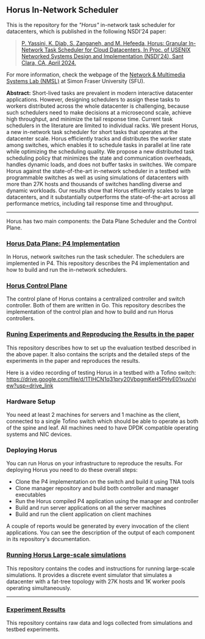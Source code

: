 ## Horus In-Network Scheduler

This is the repository for the *"Horus"* in-network task scheduler for datacenters, which is published in the following NSDI'24 paper:
 
> [P. Yassini, K. Diab, S. Zanganeh, and M. Hefeeda, Horus: Granular In-Network Task Scheduler for Cloud Datacenters, In Proc. of USENIX Networked Systems Design and Implementation (NSDI'24), Sant Clara, CA, April 2024.](https://www.usenix.org/conference/nsdi24/presentation/yassini)

For more information, check the webpage of the [Network & Multimedia Systems Lab (NMSL)](https://nmsl.cs.sfu.ca/) at Simon Fraser University (SFU). 

**Abstract:** Short-lived tasks are prevalent in modern interactive datacenter applications. However, designing schedulers to assign these tasks to workers distributed across the whole datacenter is challenging, because such schedulers need to make decisions at a microsecond scale, achieve high throughput, and minimize the tail response time. Current task schedulers in the literature are limited to individual racks. We present Horus, a new in-network task scheduler for short tasks that operates at the datacenter scale. Horus efficiently tracks and distributes the worker state among switches, which enables it to schedule tasks in parallel at line rate while optimizing the scheduling quality. We propose a new distributed task scheduling policy that minimizes the state and communication overheads, handles dynamic loads, and does not buffer tasks in switches. We compare Horus against the state-of-the-art in-network scheduler in a testbed with programmable switches as well as using simulations of datacenters with more than 27K hosts and thousands of switches handling diverse and dynamic workloads. Our results show that Horus efficiently scales to large datacenters, and it substantially outperforms the state-of-the-art across all performance metrics, including tail response time and throughput.

---

Horus has two main components: the Data Plane Scheduler and the Control Plane.  

### [Horus Data Plane: P4 Implementation](https://github.com/horus-scheduler/horus-p4)
In Horus, network switches run the task scheduler. The schedulers are implemented in P4. This repository describes the P4 implementation and how to build and run the in-network schedulers. 

### [Horus Control Plane](https://github.com/horus-scheduler/horus_controller)
The control plane of Horus contains a centralized controller and switch controller. Both of them are written in Go. 
This repository describes the implementation of the control plan and how to build and run Horus controllers. 

### [Runing Experiments and Reproducing the Results in the paper](https://github.com/horus-scheduler/horus-app-eval)
This repository describes how to set up the evaluation testbed described in the above paper. It also contains the scripts and the detailed steps of the experiments in the paper and reproduces the results. 




Here is a video recording of testing Horus in a testbed with a Tofino switch:
https://drive.google.com/file/d/1TIHCN1q31pry20VbpgmKeH5PHyE01xuv/view?usp=drive_link

### Hardware Setup 

You need at least 2 machines for servers and 1 machine as the client, connected to a single Tofino switch which should be able to operate as both of the spine and leaf. All machines need to have DPDK compatible operating systems and NIC devices.

### Deploying Horus 

You can run Horus on your infrastructure to reproduce the results. For deploying Horus you need to do these overall steps:

- Clone the P4 implementation on the switch and build it using TNA tools
- Clone manager repository and build both controller and manager executables
- Run the Horus compiled P4 application using the manager and controller
- Build and run server applications on all the server machines
- Build and run the client application on client machines

A couple of reports would be generated by every invocation of the client applications. You can see the description of the output of each component in its repository's documentation. 

### [Running Horus Large-scale simulations](https://github.com/horus-scheduler/horus-sim)
This repository contains the codes and instructions for running large-scale simulations. It provides a discrete event simulator that simulates a datacenter with a fat-tree topology with 27K hosts and 1K worker pools operating simultaneously. 

---
### [Experiment Results](https://github.com/horus-scheduler/results)
This repository contains raw data and logs collected from simulations and testbed experiments.

